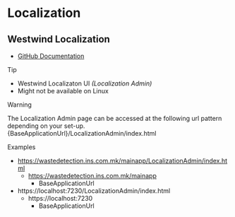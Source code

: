# Localization

## Westwind Localization  

- [GitHub Documentation](https://github.com/RickStrahl/Westwind.Globalization)

> [!TIP]
>
> - Westwind Localizaton UI _(Localization Admin)_  
> - Might not be available on Linux  

> [!WARNING]  
> The Localization Admin page can be accessed at the following url pattern depending on your set-up.  
> {BaseApplicationUrl}/LocalizationAdmin/index.html  
> 
> Examples
> - https://wastedetection.ins.com.mk/mainapp/LocalizationAdmin/index.html
>   - https://wastedetection.ins.com.mk/mainapp 
>     - BaseApplicationUrl  
> - https://localhost:7230/LocalizationAdmin/index.html  
>   - https://localhost:7230  
>     - BaseApplicationUrl  

